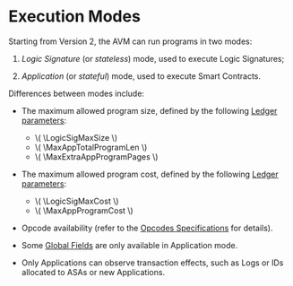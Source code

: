 $$
\newcommand \LogicSig {\mathrm{LSig}}
\newcommand \LogicSigMaxSize {\LogicSig_{\max}}
\newcommand \LogicSigMaxCost {\LogicSig_{c,\max}}
\newcommand \App {\mathrm{App}}
\newcommand \MaxAppTotalProgramLen {\App_{\mathrm{prog},t,\max}}
\newcommand \MaxExtraAppProgramPages {\App_{\mathrm{page},\max}}
\newcommand \MaxAppProgramCost {\App_{c,\max}}
$$

# Execution Modes

Starting from Version 2, the AVM can run programs in two modes:

1. _Logic Signature_ (or _stateless_) mode, used to execute Logic Signatures;

2. _Application_ (or _stateful_) mode, used to execute Smart Contracts.

Differences between modes include:

- The maximum allowed program size, defined by the following [Ledger parameters](../ledger/ledger-parameters.md):

  - \\( \LogicSigMaxSize \\)
  - \\( \MaxAppTotalProgramLen \\)
  - \\( \MaxExtraAppProgramPages \\)

- The maximum allowed program cost, defined by the following [Ledger parameters](../ledger/ledger-parameters.md):

  - \\( \LogicSigMaxCost \\)
  - \\( \MaxAppProgramCost \\)

- Opcode availability (refer to the [Opcodes Specifications]() for details).

- Some [Global Fields]() are only available in Application mode.

- Only Applications can observe transaction effects, such as Logs or IDs allocated
to ASAs or new Applications.
